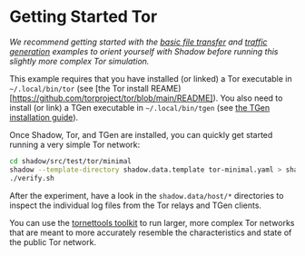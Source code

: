 # Getting Started Tor

_We recommend getting started with the [basic file
transfer](getting_started_basic.md) and [traffic
generation](getting_started_tgen.md) examples to orient yourself with Shadow
before running this slightly more complex Tor simulation._

This example requires that you have installed (or linked) a Tor executable in
`~/.local/bin/tor` (see [the Tor install
REAME)[https://github.com/torproject/tor/blob/main/README]). You also need to
install (or link) a TGen executable in `~/.local/bin/tgen` (see [the TGen
installation guide](https://shadow.github.io/docs/guide/tgen)).

Once Shadow, Tor, and TGen are installed, you can quickly get started running a
very simple Tor network:

```bash
cd shadow/src/test/tor/minimal
shadow --template-directory shadow.data.template tor-minimal.yaml > shadow.log
./verify.sh
```

After the experiment, have a look in the `shadow.data/host/*` directories to
inspect the individual log files from the Tor relays and TGen clients.

You can use the [tornettools
toolkit](https://shadow.github.io/docs/guide/tornettools) to run larger, more
complex Tor networks that are meant to more accurately resemble the
characteristics and state of the public Tor network.
